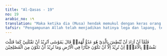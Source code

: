 ```yaml
---
title: "Al-Qasas - 19"
no: 19
arabic_no: ١٩
translation: "Maka ketika dia (Musa) hendak memukul dengan keras orang yang menjadi musuh mereka berdua, dia (musuhnya) berkata, “Wahai Musa! Apakah engkau bermaksud membunuhku, sebagaimana kemarin engkau membunuh seseorang? Engkau hanya bermaksud menjadi orang yang berbuat sewenang-wenang di negeri (ini), dan engkau tidak bermaksud menjadi salah seorang dari orang-orang yang mengadakan perdamaian.”"
tafsir: "Pengampunan Allah telah menjadikan hatinya lega dan lapang, tetapi bagaimana dengan penduduk asli Mesir di mana ia hidup di kalangan mereka? Apakah mereka akan membiarkan saja bila pembunuhan itu mereka ketahui? Inilah yang sangat mengganggu ketenteraman hati Musa dan selalu menjadi beban pikirannya. Oleh sebab itu, dengan sembunyi-sembunyi Musa mencari informasi apakah perbuatannya itu telah diketahui orang, dan bila mereka telah mengetahuinya, bagaimana sikap mereka? Tindakan apakah yang akan mereka ambil terhadapnya? \n\nKetika ia menyusuri kota itu, kelihatan olehnya orang yang ditolong dahulu dan berteriak lagi minta tolong agar ia membantunya sekali lagi melawan orang Mesir yang lain. Rupanya orang yang ditolongnya dahulu itu kembali terlibat dalam perkelahian dengan orang Mesir lainnya. Mungkin orang itu meminta kepadanya supaya ia membunuh orang Mesir itu sebagaimana ia telah membunuh dahulu. Tergambarlah dalam otaknya bagaimana ia telah dosa dengan pembunuhan itu, tetapi Tuhan dengan rahmat dan kasih sayang-Nya, telah mengampuni kesalahannya. Apakah ia akan berbuat kesalahan lagi, apalagi ia telah berjanji dengan Tuhannya bahwa dia tidak akan mengulangi lagi perbuatan itu. \n\nOleh sebab itu, Musa berkata kepada orang Israil itu bahwa ia adalah orang yang sesat. Akan tetapi, tergambar pula dalam pikirannya bagaimana nasib kaumnya yang terhina dan selalu dianiaya oleh orang-orang Mesir, maka bangkit pulalah rasa amarahnya dan hampir saja ia menyerang orang Mesir itu. Namun sebelum ia menyerang, orang Mesir itu membentaknya dengan mengatakan apakah ia hendak membunuhnya seperti ia membunuh kawannya kemarin? Rupanya orang itu sudah mengenali wajah Musa karena orang-orang di kota ramai membicarakan pembunuhan itu dan pelakunya. \n\nKemudian orang Mesir itu membentaknya dan mengatakan, \"Sesungguhnya engkau telah bertindak sewenang-wenang di muka bumi. Engkau bukanlah termasuk orang-orang yang berbuat baik.\" Dengan bentakan itu, Musa sadar dan ingat akan janjinya bahwa dia tidak akan mengulangi kesalahannya lagi sehingga dia tidak jadi memukul orang itu.\n\nMenurut pendapat sebagian mufasir yang mengucapkan kata-kata tersebut kepada Musa bukanlah orang Mesir tetapi orang Israil yang telah ditolongnya, karena Musa menuduhnya sebagai orang yang sesat dan hendak memukulnya."
---
```


فَلَمَّآ اَنْ اَرَادَ اَنْ يَّبْطِشَ بِالَّذِيْ هُوَ عَدُوٌّ لَّهُمَاۙ قَالَ يٰمُوْسٰٓى اَتُرِيْدُ اَنْ تَقْتُلَنِيْ كَمَا قَتَلْتَ نَفْسًاۢ بِالْاَمْسِۖ اِنْ تُرِيْدُ اِلَّآ اَنْ تَكُوْنَ جَبَّارًا فِى الْاَرْضِ وَمَا تُرِيْدُ اَنْ تَكُوْنَ مِنَ الْمُصْلِحِيْنَ 
